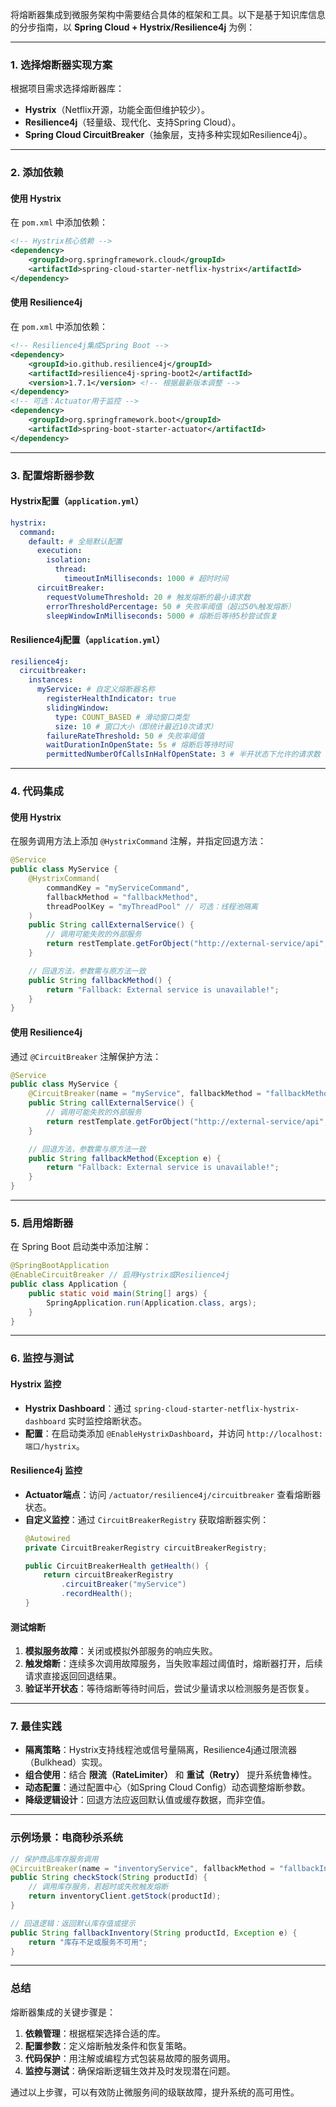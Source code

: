 将熔断器集成到微服务架构中需要结合具体的框架和工具。以下是基于知识库信息的分步指南，以 **Spring Cloud + Hystrix/Resilience4j** 为例：

---

### **1. 选择熔断器实现方案**
根据项目需求选择熔断器库：
- **Hystrix**（Netflix开源，功能全面但维护较少）。
- **Resilience4j**（轻量级、现代化、支持Spring Cloud）。
- **Spring Cloud CircuitBreaker**（抽象层，支持多种实现如Resilience4j）。

---

### **2. 添加依赖**
#### **使用 Hystrix**
在 `pom.xml` 中添加依赖：
```xml
<!-- Hystrix核心依赖 -->
<dependency>
    <groupId>org.springframework.cloud</groupId>
    <artifactId>spring-cloud-starter-netflix-hystrix</artifactId>
</dependency>
```

#### **使用 Resilience4j**
在 `pom.xml` 中添加依赖：
```xml
<!-- Resilience4j集成Spring Boot -->
<dependency>
    <groupId>io.github.resilience4j</groupId>
    <artifactId>resilience4j-spring-boot2</artifactId>
    <version>1.7.1</version> <!-- 根据最新版本调整 -->
</dependency>
<!-- 可选：Actuator用于监控 -->
<dependency>
    <groupId>org.springframework.boot</groupId>
    <artifactId>spring-boot-starter-actuator</artifactId>
</dependency>
```

---

### **3. 配置熔断器参数**
#### **Hystrix配置（`application.yml`）**
```yaml
hystrix:
  command:
    default: # 全局默认配置
      execution:
        isolation:
          thread:
            timeoutInMilliseconds: 1000 # 超时时间
      circuitBreaker:
        requestVolumeThreshold: 20 # 触发熔断的最小请求数
        errorThresholdPercentage: 50 # 失败率阈值（超过50%触发熔断）
        sleepWindowInMilliseconds: 5000 # 熔断后等待5秒尝试恢复
```

#### **Resilience4j配置（`application.yml`）**
```yaml
resilience4j:
  circuitbreaker:
    instances:
      myService: # 自定义熔断器名称
        registerHealthIndicator: true
        slidingWindow:
          type: COUNT_BASED # 滑动窗口类型
          size: 10 # 窗口大小（即统计最近10次请求）
        failureRateThreshold: 50 # 失败率阈值
        waitDurationInOpenState: 5s # 熔断后等待时间
        permittedNumberOfCallsInHalfOpenState: 3 # 半开状态下允许的请求数
```

---

### **4. 代码集成**
#### **使用 Hystrix**
在服务调用方法上添加 `@HystrixCommand` 注解，并指定回退方法：
```java
@Service
public class MyService {
    @HystrixCommand(
        commandKey = "myServiceCommand", 
        fallbackMethod = "fallbackMethod",
        threadPoolKey = "myThreadPool" // 可选：线程池隔离
    )
    public String callExternalService() {
        // 调用可能失败的外部服务
        return restTemplate.getForObject("http://external-service/api", String.class);
    }

    // 回退方法，参数需与原方法一致
    public String fallbackMethod() {
        return "Fallback: External service is unavailable!";
    }
}
```

#### **使用 Resilience4j**
通过 `@CircuitBreaker` 注解保护方法：
```java
@Service
public class MyService {
    @CircuitBreaker(name = "myService", fallbackMethod = "fallbackMethod")
    public String callExternalService() {
        // 调用可能失败的外部服务
        return restTemplate.getForObject("http://external-service/api", String.class);
    }

    // 回退方法，参数需与原方法一致
    public String fallbackMethod(Exception e) {
        return "Fallback: External service is unavailable!";
    }
}
```

---

### **5. 启用熔断器**
在 Spring Boot 启动类中添加注解：
```java
@SpringBootApplication
@EnableCircuitBreaker // 启用Hystrix或Resilience4j
public class Application {
    public static void main(String[] args) {
        SpringApplication.run(Application.class, args);
    }
}
```

---

### **6. 监控与测试**
#### **Hystrix 监控**
- **Hystrix Dashboard**：通过 `spring-cloud-starter-netflix-hystrix-dashboard` 实时监控熔断状态。
- **配置**：在启动类添加 `@EnableHystrixDashboard`，并访问 `http://localhost:端口/hystrix`。

#### **Resilience4j 监控**
- **Actuator端点**：访问 `/actuator/resilience4j/circuitbreaker` 查看熔断器状态。
- **自定义监控**：通过 `CircuitBreakerRegistry` 获取熔断器实例：
  ```java
  @Autowired
  private CircuitBreakerRegistry circuitBreakerRegistry;

  public CircuitBreakerHealth getHealth() {
      return circuitBreakerRegistry
          .circuitBreaker("myService")
          .recordHealth();
  }
  ```

#### **测试熔断**
1. **模拟服务故障**：关闭或模拟外部服务的响应失败。
2. **触发熔断**：连续多次调用故障服务，当失败率超过阈值时，熔断器打开，后续请求直接返回回退结果。
3. **验证半开状态**：等待熔断等待时间后，尝试少量请求以检测服务是否恢复。

---

### **7. 最佳实践**
- **隔离策略**：Hystrix支持线程池或信号量隔离，Resilience4j通过限流器（Bulkhead）实现。
- **组合使用**：结合 **限流（RateLimiter）** 和 **重试（Retry）** 提升系统鲁棒性。
- **动态配置**：通过配置中心（如Spring Cloud Config）动态调整熔断参数。
- **降级逻辑设计**：回退方法应返回默认值或缓存数据，而非空值。

---

### **示例场景：电商秒杀系统**
```java
// 保护商品库存服务调用
@CircuitBreaker(name = "inventoryService", fallbackMethod = "fallbackInventory")
public String checkStock(String productId) {
    // 调用库存服务，若超时或失败触发熔断
    return inventoryClient.getStock(productId);
}

// 回退逻辑：返回默认库存值或提示
public String fallbackInventory(String productId, Exception e) {
    return "库存不足或服务不可用";
}
```

---

### **总结**
熔断器集成的关键步骤是：
1. **依赖管理**：根据框架选择合适的库。
2. **配置参数**：定义熔断触发条件和恢复策略。
3. **代码保护**：用注解或编程方式包装易故障的服务调用。
4. **监控与测试**：确保熔断逻辑生效并及时发现潜在问题。

通过以上步骤，可以有效防止微服务间的级联故障，提升系统的高可用性。
